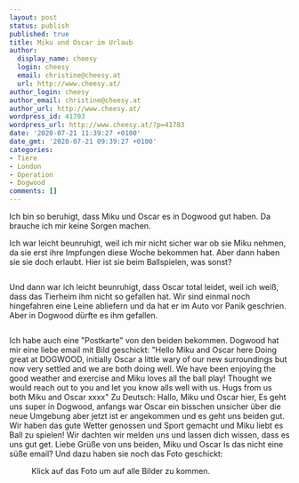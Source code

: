 ```yaml
---
layout: post
status: publish
published: true
title: Miku und Oscar im Urlaub
author:
  display_name: cheesy
  login: cheesy
  email: christine@cheesy.at
  url: http://www.cheesy.at/
author_login: cheesy
author_email: christine@cheesy.at
author_url: http://www.cheesy.at/
wordpress_id: 41703
wordpress_url: http://www.cheesy.at/?p=41703
date: '2020-07-21 11:39:27 +0100'
date_gmt: '2020-07-21 09:39:27 +0100'
categories:
- Tiere
- London
- Operation
- Dogwood
comments: []
---
```

<!-- wp:paragraph -->
Ich bin so beruhigt, dass Miku und Oscar es in Dogwood gut haben. Da brauche ich mir keine Sorgen machen.
<!-- /wp:paragraph -->
<!-- wp:paragraph -->
Ich war leicht beunruhigt, weil ich mir nicht sicher war ob sie Miku nehmen, da sie erst ihre Impfungen diese Woche bekommen hat. Aber dann haben sie sie doch erlaubt. Hier ist sie beim Ballspielen, was sonst?
<!-- /wp:paragraph -->
<!-- wp:image {"id":41695} -->
<figure class="wp-block-image"><img src="{% link _posts/2020-07-21-miku-und-oscar-im-urlaub/Miku-und-Oscar-2.jpg %}" alt="" class="wp-image-41695"></figure>
<!-- /wp:image -->
<!-- wp:paragraph -->
Und dann war ich leicht beunruhigt, dass Oscar total leidet, weil ich weiß, dass das Tierheim ihm nicht so gefallen hat. Wir sind einmal noch hingefahren eine Leine abliefern und da hat er im Auto vor Panik geschrien. Aber in Dogwood dürfte es ihm gefallen.
<!-- /wp:paragraph -->
<!-- wp:image {"id":41699} -->
<figure class="wp-block-image"><img src="{% link _posts/2020-07-21-miku-und-oscar-im-urlaub/Miku-und-Oscar-6.jpg %}" alt="" class="wp-image-41699"></figure>
<!-- /wp:image -->
<!-- wp:paragraph -->
Ich habe auch eine "Postkarte" von den beiden bekommen. Dogwood hat mir eine liebe email mit Bild geschickt:
<!-- /wp:paragraph -->
<!-- wp:paragraph -->
"Hello Miku and Oscar here
<!-- /wp:paragraph -->
<!-- wp:paragraph -->
Doing great at DOGWOOD, initially Oscar a little wary of our new surroundings but now very settled and we are both doing well. We have been enjoying the good weather and exercise and Miku loves all the ball play! Thought we would reach out to you and let you know alls well with us.
<!-- /wp:paragraph -->
<!-- wp:paragraph -->
Hugs from us both
<!-- /wp:paragraph -->
<!-- wp:paragraph -->
Miku and Oscar
<!-- /wp:paragraph -->
<!-- wp:paragraph -->
xxxx"
<!-- /wp:paragraph -->
<!-- wp:paragraph -->
Zu Deutsch:
<!-- /wp:paragraph -->
<!-- wp:paragraph -->
Hallo, Miku und Oscar hier,
<!-- /wp:paragraph -->
<!-- wp:paragraph -->
Es geht uns super in Dogwood, anfangs war Oscar ein bisschen unsicher über die neue Umgebung aber jetzt ist er angekommen und es geht uns beiden gut. Wir haben das gute Wetter genossen und Sport gemacht und Miku liebt es Ball zu spielen! Wir dachten wir melden uns und lassen dich wissen, dass es uns gut get.
<!-- /wp:paragraph -->
<!-- wp:paragraph -->
Liebe Grüße von uns beiden,
<!-- /wp:paragraph -->
<!-- wp:paragraph -->
Miku und Oscar
<!-- /wp:paragraph -->
<!-- wp:paragraph -->
Is das nicht eine süße email? Und dazu haben sie noch das Foto geschickt:
<!-- /wp:paragraph -->
<!-- wp:image {"id":41696,"linkDestination":"custom"} -->
<figure class="wp-block-image"><a href="http://www.cheesy.at/fotos/leben-in-belfast/2020-2/miku-und-oscar-im-urlaub/"><img src="{% link _posts/2020-07-21-miku-und-oscar-im-urlaub/Miku-und-Oscar-3.jpg %}" alt="" class="wp-image-41696"></a><br>
<figcaption>Klick auf das Foto um auf alle Bilder zu kommen.</figcaption>
</figure>
<!-- /wp:image -->
